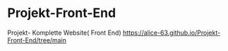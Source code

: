 # Projekt-Front-End
Projekt- Komplette Website( Front End)
https://alice-63.github.io/Projekt-Front-End/tree/main
